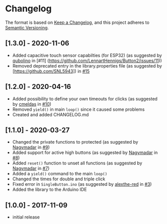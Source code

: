 # Changelog

The format is based on [Keep a Changelog](https://keepachangelog.com/en/1.0.0/),
and this project adheres to [Semantic Versioning](https://semver.org/spec/v2.0.0.html).

## [1.3.0] - 2020-11-06
- Added capacitive touch sensor capabilties (for ESP32) (as suggested by [qubolino](https://github.com/qubolino) in [#11] (https://github.com/LennartHennigs/Button2/issues/11)) 
- Removed deprecated entry in the library.properties file (as suggested by [https://github.com/SNL5943]) in [#15](https://github.com/LennartHennigs/Button2/issues/15)


## [1.2.0] - 2020-04-16
- Added possibility to define your own timeouts for clicks (as suggested by [cmeldas](https://github.com/cmeldas) in [#10](https://github.com/LennartHennigs/Button2/issues/10))
- Removed ```yield()``` in main ```loop()``` since it caused some problems
- Created and added CHANGELOG.md 


## [1.1.0] - 2020-03-27
- Changed the private functions to protected (as suggested by [Nagymadar](https://github.com/Nagymadar) in [#9](https://github.com/LennartHennigs/Button2/issues/9))
- Added support for active high buttons (as suggested by [Nagymadar](https://github.com/Nagymadar) in [#8](https://github.com/LennartHennigs/Button2/issues/8))
- Added ```reset()``` function to unset all functions (as suggested by [Nagymadar](https://github.com/Nagymadar) in [#7](https://github.com/LennartHennigs/Button2/issues/7))
- Added a ```yield()``` command to the main ```loop()```
- Changed the times for double and triple click
- Fixed error in ```SingleButton.ino``` (as suggested by [alexthe-red](https://github.com/alexthe-red) in [#3](https://github.com/LennartHennigs/Button2/issues/3))
- Added the library to the Arduino IDE


## [1.0.0] - 2017-11-09
- initial release